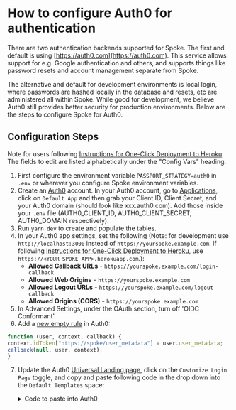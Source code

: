 # How to configure Auth0 for authentication

There are two authentication backends supported for Spoke.  The first and default is using
[https://auth0.com](https://auth0.com). This service allows support for e.g. Google authentication
and others, and supports things like password resets and account management separate from Spoke.

The alternative and default for development environments is local login, where passwords are hashed locally in the database and resets, etc are administered all within Spoke.  While good for development, we
believe Auth0 still provides better security for production environments.  Below are the steps to configure Spoke for Auth0.

## Configuration Steps

Note for users following [Instructions for One-Click Deployment to Heroku](https://github.com/MoveOnOrg/Spoke/blob/main/docs/HOWTO_HEROKU_DEPLOY.md): The fields to edit are listed alphabetically under the "Config Vars" heading.

1. First configure the environment variable `PASSPORT_STRATEGY=auth0` in `.env` or wherever you configure Spoke environment variables.
2. Create an [Auth0](https://auth0.com) account. In your Auth0 account, go to [Applications](https://manage.auth0.com/#/applications/), click on `Default App` and then grab your Client ID, Client Secret, and your Auth0 domain (should look like xxx.auth0.com). Add those inside your `.env` file (AUTH0_CLIENT_ID, AUTH0_CLIENT_SECRET, AUTH0_DOMAIN respectively).
3. Run `yarn dev` to create and populate the tables.
4. In your Auth0 app settings, set the following (Note: for development use `http://localhost:3000` instead of `https://yourspoke.example.com`. If following [Instructions for One-Click Deployment to Heroku](https://github.com/MoveOnOrg/Spoke/blob/main/docs/HOWTO_HEROKU_DEPLOY.md), use `https://<YOUR SPOKE APP>.herokuapp.com`.):
    + **Allowed Callback URLs** - `https://yourspoke.example.com/login-callback`
    + **Allowed Web Origins** - `https://yourspoke.example.com`
    + **Allowed Logout URLs** - `https://yourspoke.example.com/logout-callback`
    + **Allowed Origins (CORS)** - `https://yourspoke.example.com`
5. In Advanced Settings, under the OAuth section, turn off 'OIDC Conformant'.
6. Add a [new empty rule](https://manage.auth0.com/#/rules/create) in Auth0:
```javascript
function (user, context, callback) {
context.idToken["https://spoke/user_metadata"] = user.user_metadata;
callback(null, user, context);
}
```
7. Update the Auth0 [Universal Landing page](https://manage.auth0.com/#/login_page), click on the `Customize Login Page` toggle, and copy and paste following code in the drop down into the `Default Templates` space:

    <details>
    <summary>Code to paste into Auth0</summary>

    ```html
    <!DOCTYPE html>
    <html>
    <head>
      <meta charset="utf-8">
      <meta http-equiv="X-UA-Compatible" content="IE=edge,chrome=1">
      <title>Sign In with Auth0</title>
      <meta name="viewport" content="width=device-width, initial-scale=1.0" />
    </head>
    <body>
      <!--[if IE 8]>
      <script src="//cdnjs.cloudflare.com/ajax/libs/ie8/0.2.5/ie8.js"></script>
      <![endif]-->

      <!--[if lte IE 9]>
      <script src="https://cdn.auth0.com/js/base64.js"></script>
      <script src="https://cdn.auth0.com/js/es5-shim.min.js"></script>
      <![endif]-->
      <script src="https://cdn.auth0.com/js/lock/11.11/lock.min.js"></script>
      <script>
        // Decode utf8 characters properly
        var config = JSON.parse(decodeURIComponent(escape(window.atob('@@config@@'))));
        config.extraParams = config.extraParams || {};
        var connection = config.connection;
        var prompt = config.prompt;
        var languageDictionary;
        var language;

        if (config.dict && config.dict.signin && config.dict.signin.title) {
          languageDictionary = { title: config.dict.signin.title };
        } else if (typeof config.dict === 'string') {
          language = config.dict;
        }
        var loginHint = config.extraParams.login_hint;

        // Available Lock configuration options: https://auth0.com/docs/libraries/lock/v11/configuration
        var lock = new Auth0Lock(config.clientID, config.auth0Domain, {
          auth: {
            redirectUrl: config.callbackURL,
            responseType: (config.internalOptions || {}).response_type ||
              (config.callbackOnLocationHash ? 'token' : 'code'),
            params: config.internalOptions
          },
          // Additional configuration needed for custom domains: https://auth0.com/docs/custom-domains/additional-configuration
          // configurationBaseUrl: config.clientConfigurationBaseUrl,
          // overrides: {
          //   __tenant: config.auth0Tenant,
          //   __token_issuer: 'YOUR_CUSTOM_DOMAIN'
          // },
          assetsUrl:  config.assetsUrl,
          allowedConnections: ['Username-Password-Authentication'],
          rememberLastLogin: !prompt,
          language: language,
          languageDictionary: {
            title: 'Spoke',
            signUpTerms: 'I agree to the <a href="YOUR_LINK HERE" target="_new">terms of service and privacy policy</a>.'
          },
          mustAcceptTerms: true,
          theme: {
            logo:            '',
            primaryColor:    'rgb(83, 180, 119)'
          },
          additionalSignUpFields: [{
            name: 'given_name',
            icon: 'https://upload.wikimedia.org/wikipedia/commons/c/ca/1x1.png',
            placeholder: 'First Name'
          }, {
            name: 'family_name',
            placeholder: 'Last Name',
            icon: 'https://upload.wikimedia.org/wikipedia/commons/c/ca/1x1.png'
          }, {
            name: 'cell',
            placeholder: 'Cell Phone',
            icon: 'https://upload.wikimedia.org/wikipedia/commons/c/ca/1x1.png',
            validator: (cell) => ({
              valid: cell.length >= 10,
              hint: 'Must be a valid phone number'
            })
          }],
          prefill: loginHint ? { email: loginHint, username: loginHint } : null,
          closable: false,
          defaultADUsernameFromEmailPrefix: false,
          // Uncomment if you want small buttons for social providers
          // socialButtonStyle: 'small'
        });
        lock.show();
      </script>
    </body>
    </html>
    ```

    </details>


